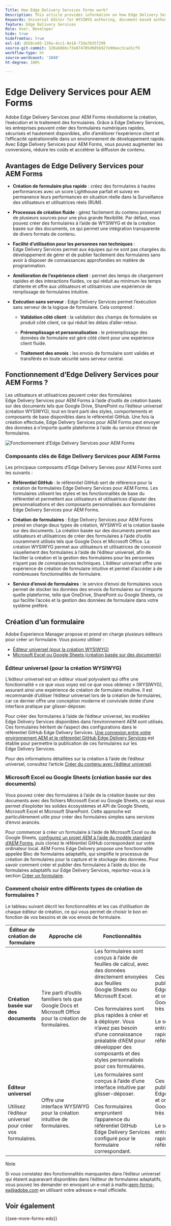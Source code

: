```yaml
---
Title: How Edge Delivery Services Forms work?
Description: This article provides information on how Edge Delivery Services Forms work. It also provides information on various form authoring platforms, including the Universal Editor and document-based authoring.
Keywords: Universal Editor for WYSIWYG authoring, document-based authoring, Working of Edge Delivery Services Forms, How Edge Delivery Services Forms work?
feature: Edge Delivery Services
Role: User, Developer
hide: true
hidefromtoc: true
exl-id: db58ce85-139a-4cc1-8e18-73da76357299
source-git-commit: 320ab86bc73e874705d985b927e90eec3cad1cf9
workflow-type: ht
source-wordcount: '1040'
ht-degree: 100%

---
```



# Edge Delivery Services pour AEM Forms

Adobe Edge Delivery Services pour AEM Forms révolutionne la création, l’exécution et le traitement des formulaires. Grâce à Edge Delivery Services, les entreprises peuvent créer des formulaires numériques rapides, sécurisés et hautement disponibles, afin d’améliorer l’expérience client et l’efficacité opérationnelle dans un environnement de développement rapide. Avec Edge Delivery Services pour AEM Forms, vous pouvez augmenter les conversions, réduire les coûts et accélérer la diffusion de contenu.

## Avantages de Edge Delivery Services pour AEM Forms

* **Création de formulaire plus rapide** : créez des formulaires à hautes performances avec un score Lighthouse parfait et suivez en permanence leurs performances en situation réelle dans la Surveillance des utilisateurs et utilisatrices réels (RUM).

* **Processus de création fluide** : gérez facilement du contenu provenant de plusieurs sources pour une plus grande flexibilité. Par défaut, vous pouvez créer des formulaires à l’aide de WYSIWYG et de la création basée sur des documents, ce qui permet une intégration transparente de divers formats de contenu.

* **Facilité d’utilisation pour les personnes non techniques** : Edge Delivery Services permet aux équipes qui ne sont pas chargées du développement de gérer et de publier facilement des formulaires sans avoir à disposer de connaissances approfondies en matière de programmation.

* **Amélioration de l’expérience client** : permet des temps de chargement rapides et des interactions fluides, ce qui réduit au minimum les temps d’attente et offre aux utilisateurs et utilisatrices une expérience de remplissage de formulaires intuitive.

* **Exécution sans serveur** : Edge Delivery Services permet l’exécution sans serveur de la logique de formulaire. Cela comprend :

   * **Validation côté client** : la validation des champs de formulaire se produit côté client, ce qui réduit les délais d’aller-retour.

   * **Préremplissage et personnalisation** : le préremplissage des données de formulaire est géré côté client pour une expérience client fluide.

   * **Traitement des envois** : les envois de formulaire sont validés et transférés en toute sécurité sans serveur central.

## Fonctionnement d’Edge Delivery Services pour AEM Forms ?

Les utilisateurs et utilisatrices peuvent créer des formulaires Edge Delivery Services pour AEM Forms à l’aide d’outils de création basés sur des documents tels que Google Drive, SharePoint ou l’éditeur universel (création WYSIWYG), tout en tirant parti des styles, comportements et composants de base disponibles dans le référentiel GitHub. Une fois la création effectuée, Edge Delivery Services pour AEM Forms peut envoyer des données à n’importe quelle plateforme à l’aide du service d’envoi de formulaires.

![Fonctionnement d’Edge Delivery Services pour AEM Forms](/help/edge/docs/forms/assets/eds-forms-working.png)

### Composants clés de Edge Delivery Services pour AEM Forms

Les principaux composants d’Edge Delivery Servies pour AEM Forms sont les suivants :

* **Référentiel GitHub** : le référentiel GitHub sert de référence pour la création de formulaires Edge Delivery Services pour AEM Forms. Les formulaires utilisent les styles et les fonctionnalités de base du référentiel et permettent aux utilisateurs et utilisatrices d’ajouter des personnalisations et des composants personnalisés aux formulaires Edge Delivery Services pour AEM Forms.

* **Création de formulaires** : Edge Delivery Services pour AEM Forms prend en charge deux types de création, WYSIWYG et la création basée sur des documents. La création basée sur des documents permet aux utilisateurs et utilisatrices de créer des formulaires à l’aide d’outils couramment utilisés tels que Google Docs et Microsoft Office. La création WYSIWYG permet aux utilisateurs et utilisatrices de concevoir visuellement des formulaires à l’aide de l’éditeur universel, afin de faciliter la création et la gestion des formulaires pour les personnes n’ayant pas de connaissances techniques. L’éditeur universel offre une expérience de création de formulaire intuitive et permet d’accéder à de nombreuses fonctionnalités de formulaire.

* **Service d’envoi de formulaires** : le service d’envoi de formulaires vous permet de stocker les données des envois de formulaires sur n’importe quelle plateforme, telle que OneDrive, SharePoint ou Google Sheets, ce qui facilite l’accès et la gestion des données de formulaire dans votre système préféré.

## Création d’un formulaire

Adobe Experience Manager propose et prend en charge plusieurs éditeurs pour créer un formulaire. Vous pouvez utiliser :
* [Éditeur universel (pour la création WYSIWYG)](#universal-editor-for-wysiwyg-authoring)
* [Microsoft Excel ou Google Sheets (création basée sur des documents)](#microsoft-excel-or-google-sheets-known-as-document-based-authoring)

### Éditeur universel (pour la création WYSIWYG)

L’éditeur universel est un éditeur visuel polyvalent qui offre une fonctionnalité « ce que vous voyez est ce que vous obtenez » (WYSIWYG), assurant ainsi une expérience de création de formulaire intuitive. Il est recommandé d’utiliser l’éditeur universel lors de la création de formulaires, car ce dernier offre une conception moderne et conviviale dotée d’une interface pratique par glisser-déposer.

Pour créer des formulaires à l’aide de l’éditeur universel, les modèles Edge Delivery Services disponibles dans l’environnement AEM sont utilisés. Ces formulaires héritent de l’aspect des configurations dans le référentiel GitHub Edge Delivery Services. [Une connexion entre votre environnement AEM et le référentiel GitHub Edge Delivery Services](/help/edge/docs/forms/publishing-forms.md) est établie pour permettre la publication de ces formulaires sur les Edge Delivery Services.

Pour des informations détaillées sur la création à l’aide de l’éditeur universel, consultez l’article [Créer du contenu avec l’éditeur universel](https://experienceleague.adobe.com/fr/docs/experience-manager-cloud-service/content/sites/authoring/universal-editor/authoring).

### Microsoft Excel ou Google Sheets (création basée sur des documents)

Vous pouvez créer des formulaires à l’aide de la création basée sur des documents avec des fichiers Microsoft Excel ou Google Sheets, ce qui vous permet d’exploiter les solides écosystèmes et API de Google Sheets, Microsoft Excel et Microsoft SharePoint. Cette approche est particulièrement utile pour créer des formulaires simples sans services d’envoi avancés.

Pour commencer à créer un formulaire à l’aide de Microsoft Excel ou de Google Sheets, [configurez un projet AEM à l’aide du modèle standard d’AEM Forms](/help/edge/docs/forms/tutorial.md#create-a-new-aem-project-pre-configured-with-adaptive-forms-block), puis clonez le référentiel GitHub correspondant sur votre ordinateur local. AEM Forms Edge Delivery propose une fonctionnalité appelée Bloc de formulaires adaptatifs, qui simplifie le processus de création de formulaires pour la capture et le stockage des données. Pour savoir comment créer et publier des formulaires à l’aide du bloc de formulaires adaptatifs sur Edge Delivery Services, reportez-vous à la section [Créer un formulaire](/help/edge/docs/forms/create-forms.md).

<!--
## Adaptive Forms editors (for Core Components or foundation components based authoring)

You can author forms that are engaging, responsive and dynamic. The Adaptive Form editor provides a user-friendly wizard that allows you to quickly create Adaptive Forms. The form wizard features easy tab navigation, enabling you to select pre-configured templates for foundation or core components, themes, data models, and submission options to create a form efficiently. 

[Authoring forms with Core Components](/help/forms/creating-adaptive-form-core-components.md) allows you to leverage standardized data capture components that can be customized, reducing development time and lowering maintenance costs for digital enrollment experiences. These forms can be published using the Adaptive Forms Block on Edge Delivery Services or through the AEM Publish instance. 

[Authoring forms with Foundation Components](/help/forms/create-an-adaptive-form.md) uses classic data capture components. These forms can only be published using the AEM Publish instance. 

You can also publish forms created using Adaptive Forms Editors on Edge Delivery Services by establishing [connection between your AEM environment and the Edge Delivery Services GitHub repository](/help/edge/docs/forms/publishing-forms.md).


| **Adaptive Forms editors** | Provides a wizard-driven approach to quickly start forms authoring using templates, styling, and predefined fields. | Use these editors to create Core Components based forms or Foundation Components based forms. | These forms can be published on Edge Delivery Services or via AEM Publish instances.  | Use these editors to create Core Components based forms or Foundation Components based forms. Ideal for scenarios involving complex forms, complex workflows, custom actions, or integrations with external systems. |  



## Types of Publishing for Edge Delivery Services Forms

You can publish Edge Delivery Services Forms on one of the following:

* **Edge Delivery Services Form Submission**: Edge Delivery Services Form Submissions ensure that form interactions, including submission and data processing, are handled efficiently and securely. This enables a faster and more reliable user experience, particularly during high traffic periods. By processing form submissions at the edge, Edge Delivery Services minimizes the reliance on a centralized server.

* **AEM Publish instance**: The AEM Forms server offers a publish instance that manages the forms and related assets available to end users.
-->

### Comment choisir entre différents types de création de formulaires ?

Le tableau suivant décrit les fonctionnalités et les cas d’utilisation de chaque éditeur de création, ce qui vous permet de choisir le bon en fonction de vos besoins et de vos envois de formulaire.

| **Éditeur de création de formulaire** | **Approche clé** | **Fonctionnalités** | **Méthode de publication** | **Cas d’utilisation** |
|--------|-----------|-------|-------|------------------------------------------------|
| **Création basée sur des documents** | Tire parti d’outils familiers tels que Google Docs et Microsoft Office pour la création de formulaires. | Les formulaires sont conçus à l’aide de feuilles de calcul, avec des données directement envoyées aux feuilles Google Sheets ou Microsoft Excel. </br> </br> Ces formulaires sont plus rapides à créer et à déployer. Vous n’avez pas besoin d’une connaissance préalable d’AEM pour développer des composants et des styles personnalisés pour ces formulaires. | Ces formulaires sont publiés sur Edge Delivery Services et ont un score Google Lighthouse très élevé. </br> </br> Le score élevé entraîne un rendu plus rapide et un meilleur référencement. | Ces formulaires sont parfaits pour le prototypage rapide ou les formulaires de base pour lesquels des services d’envoi avancés ne sont pas nécessaires. </br> </br> Ils sont adaptés aux formulaires d’enquête, d’enregistrement ou de commentaires nécessitant un stockage des données dans des feuilles de calcul. Ces formulaires sont publiés dans Edge Delivery Services |
| **Éditeur universel** </br> </br> Utilisez l’éditeur universel pour créer vos formulaires. | Offre une interface WYSIWYG pour la création intuitive de formulaires. | Les formulaires sont conçus à l’aide d’une interface intuitive par glisser-déposer. </br> </br> Ces formulaires empruntent l’apparence du référentiel GitHub Edge Delivery Services configuré pour le formulaire correspondant. | Ces formulaires sont publiés sur Edge Delivery Services et ont un score Google Lighthouse très élevé. </br> </br> Le score élevé entraîne un rendu plus rapide et un meilleur référencement. | Ces formulaires sont parfaits pour les sites et les pages Edge Delivery Service. Ces scénarios de formulaires impliquent des formulaires et des workflows complexes, des actions personnalisées ou des intégrations à des systèmes externes |

>[!NOTE]
>
>
> Si vous constatez des fonctionnalités manquantes dans l’éditeur universel qui étaient auparavant disponibles dans l’éditeur de formulaires adaptatifs, vous pouvez les demander en envoyant un e-mail à mailto:aem-forms-ea@adobe.com en utilisant votre adresse e-mail officielle.

## Voir également

{{see-more-forms-eds}}
